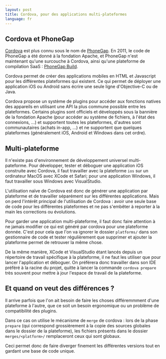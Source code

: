 ```yaml
---
layout: post
title: Cordova, pour des applications multi-plateformes
language: fr
---
```


## Cordova et PhoneGap

[Cordova](http://cordova.apache.org) est plus connu sous le nom de [PhoneGap](http://phonegap.com).
En 2011, le code de PhoneGap a été donné à la fondation Apache, et PhoneGap n'est maintenant qu'une surcouche à Cordova, ainsi qu'une plateforme de compilation SaaS : [PhoneGap Build](https://build.phonegap.com).

Cordova permet de créer des applications mobiles en HTML et Javascript pour les différentes plateformes qui existent.
Ce qui permet de déployer une application iOS ou Android sans écrire une seule ligne d'Objective-C ou de Java.

Cordova propose un système de plugins pour accéder aux fonctions natives des appareils en utilisant une API la plus commune possible entre les plateformes.
Certains plugins sont officiels et développés sous la bannière de la fondation Apache (pour accéder au système de fichiers, à l'état des connexions, …) et supportent toutes les plateformes, d'autres sont communautaires (achats in-app, …) et ne supportent que quelques plateformes (généralement iOS, Android et Windows dans cet ordre).

## Multi-plateforme

Il n'existe pas d'environnement de développement universel multi-pateforme.
Pour développer, tester et déboguer une application iOS construite avec Cordova, il faut travailler avec la plateforme `ios` sur un ordinateur MacOS avec XCode et Safari; pour une application Windows, il faut travailler sous Windows avec VisualStudio.

L'utilisation naïve de Cordova est donc de générer une application par plateforme et de travailler séparément sur les différentes applications.
Mais on perd l'intérêt principal de l'utilisation de Cordova : avoir une seule base de code pour les différentes plateformes et ne pas s'embêter à reporter à la main les corrections ou évolutions.

Pour garder une application multi-plateforme, il faut donc faire attention à ne jamais modifier ce qui est généré par cordova pour une plateforme donnée.
C'est pour cela que l'on va ignorer le dossier `platforms/` dans son gestionnaire de code et tester régulièrement que supprimer et ajouter la plateforme permet de retrouver la même chose.

De la même manière, XCode et VisualStudio étant lancés depuis un répertoire de travail spécifique à la plateforme, il ne faut les utiliser que pour lancer l'application et déboguer.
On préférera donc travailler dans son IDE préféré à la racine du projet, quitte à lancer la commande `cordova prepare` très souvent pour mettre à jour l'espace de travail de la plateforme.

## Et quand on veut des différences ?

Il arrive parfois que l'on ait besoin de faire les choses différemmment d'une plateforme à l'autre, que ce soit un besoin ergonomique ou un problème de compatibilité des plugins.

Dans ce cas on utilise le mécanisme de `merge` de cordova : lors de la phase `prepare` (qui correspond grossièrement à la copie des sources globales dans le dossier de la plateforme),
les fichiers présents dans le dossier `merges/<platform>/` remplaceront ceux qui sont globaux.

Ceci permet donc de faire diverger finement les différentes versions tout en gardant une base de code unique.

